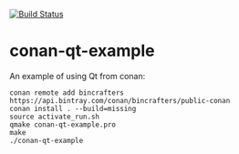 [![Build Status](https://travis-ci.org/MartinDelille/conan-qt-example.svg?branch=master)](https://travis-ci.org/MartinDelille/conan-qt-example)

# conan-qt-example

An example of using Qt from conan:

```
conan remote add bincrafters https://api.bintray.com/conan/bincrafters/public-conan
conan install . --build=missing
source activate_run.sh
qmake conan-qt-example.pro
make
./conan-qt-example
```
